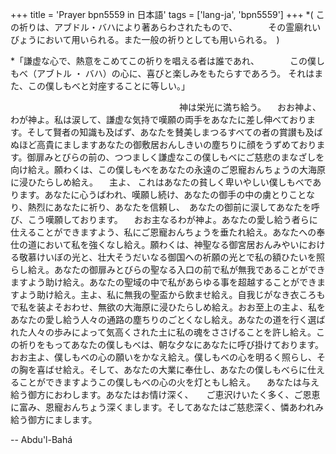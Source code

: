 +++
title = 'Prayer bpn5559 in 日本語'
tags = ['lang-ja', 'bpn5559']
+++
*( この祈りは、アブドル・バハにより著あらわされたもので、　　　　その霊廟れいびょうにおいて用いられる。また一般の祈りとしても用いられる。　) 
 
*「謙虚な心で、熱意をこめてこの祈りを唱える者は誰であれ、　　　　この僕しもべ（アブトル   ・   バハ）の心に、喜びと楽しみをもたらすであろう。       それはまた、この僕しもべと対座することに等しい。」　

　　　　　　　　　
　　　　　　　　　　神は栄光に満ち給う。
　おお神よ、わが神よ。私は涙して、謙虚な気持で嘆願の両手をあなたに差し伸べております。そして賢者の知識も及ばず、あなたを賛美しまつるすべての者の賞讃も及ばぬほど高貴にましますあなたの御敷居おんしきいの塵ちりに顔をうずめております。御扉みとびらの前の、つつましく謙虚なこの僕しもべにご慈悲のまなざしを向け給え。願わくは、この僕しもべをあなたの永遠のご恩寵おんちょうの大海原に浸ひたらしめ給え。
　主よ、  これはあなたの貧しく卑いやしい僕しもべであります。あなたに心うばわれ、嘆願し続け、あなたの御手の中の虜とりことなり、熱烈にあなたに祈り、あなたを信頼し、　あなたの御前に涙してあなたを呼び、こう嘆願しております。
　おお主なるわが神よ。あなたの愛し給う者らに仕えることができますよう、私にご恩寵おんちょうを垂たれ給え。あなたへの奉仕の道において私を強くなし給え。願わくは、神聖なる御宮居おんみやいにおける敬慕けいぼの光と、壮大そうだいなる御国への祈願の光とで私の額ひたいを照らし給え。あなたの御扉みとびらの聖なる入口の前で私が無我であることができますよう助け給え。あなたの聖域の中で私があらゆる事を超越することができますよう助け給え。主よ、私に無我の聖盃から飲ませ給え。自我じがなき衣ころもで私を装よそおわせ、無欲の大海原に浸ひたらしめ給え。おお至上の主よ、私をあなたの愛し給う人々の通路の塵ちりのごとくなし給え。あなたの道を行く選ばれた人々の歩みによって気高くされた土に私の魂をささげることを許し給え。この祈りをもってあなたの僕しもべは、朝な夕なにあなたに呼び掛けております。おお主よ、僕しもべの心の願いをかなえ給え。僕しもべの心を明るく照らし、その胸を喜ばせ給え。そして、あなたの大業に奉仕し、あなたの僕しもべらに仕えることができますようこの僕しもべの心の火を灯ともし給え。
　あなたは与え給う御方におわします。あなたはお情け深く、　　ご恵沢けいたく多く、ご恩恵に富み、恩寵おんちょう深くまします。そしてあなたはご慈悲深く、憐あわれみ給う御方にまします。

-- Abdu'l-Bahá
